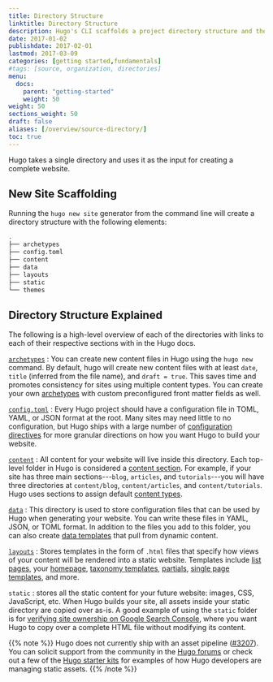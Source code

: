 ```yaml
---
title: Directory Structure
linktitle: Directory Structure
description: Hugo's CLI scaffolds a project directory structure and then takes that single directory and uses it as the input for creating a complete website.
date: 2017-01-02
publishdate: 2017-02-01
lastmod: 2017-03-09
categories: [getting started,fundamentals]
#tags: [source, organization, directories]
menu:
  docs:
    parent: "getting-started"
    weight: 50
weight: 50
sections_weight: 50
draft: false
aliases: [/overview/source-directory/]
toc: true
---
```


Hugo takes a single directory and uses it as the input for creating a complete
website.

## New Site Scaffolding

Running the `hugo new site` generator from the command line will create a directory structure with the following elements:

```bash
.
├── archetypes
├── config.toml
├── content
├── data
├── layouts
├── static
└── themes
```


## Directory Structure Explained

The following is a high-level overview of each of the directories with links to each of their respective sections with in the Hugo docs.

[`archetypes`](/content-management/archetypes/)
: You can create new content files in Hugo using the `hugo new` command.
By default, hugo will create new content files with at least `date`, `title` (inferred from the file name), and `draft = true`. This saves time and promotes consistency for sites using multiple content types. You can create your own [archetypes][] with custom preconfigured front matter fields as well.

[`config.toml`](/getting-started/configuration/)
: Every Hugo project should have a configuration file in TOML, YAML, or JSON format at the root. Many sites may need little to no configuration, but Hugo ships with a large number of [configuration directives][] for more granular directions on how you want Hugo to build your website.

[`content`][]
: All content for your website will live inside this directory. Each top-level folder in Hugo is considered a [content section][]. For example, if your site has three main sections---`blog`, `articles`, and `tutorials`---you will have three directories at `content/blog`, `content/articles`, and `content/tutorials`. Hugo uses sections to assign default [content types][].

[`data`](/templates/data-templates/)
: This directory is used to store configuration files that can be
used by Hugo when generating your website. You can write these files in YAML, JSON, or TOML format. In addition to the files you add to this folder, you can also create [data templates][] that pull from dynamic content.

[`layouts`][]
: Stores templates in the form of `.html` files that specify how views of your content will be rendered into a static website. Templates include [list pages][lists], your [homepage][], [taxonomy templates][], [partials][], [single page templates][singles], and more.

`static`
: stores all the static content for your future website: images, CSS, JavaScript, etc. When Hugo builds your site, all assets inside your static directory are copied over as-is. A good example of using the `static` folder is for [verifying site ownership on Google Search Console][searchconsole], where you want Hugo to copy over a complete HTML file without modifying its content.

{{% note %}}
Hugo does not currently ship with an asset pipeline ([#3207](https://github.com/gohugoio/hugo/issues/3207)). You can solicit support from the community in the [Hugo forums](https://discourse.gohugo.io) or check out a few of the [Hugo starter kits](/tools/starter-kits/) for examples of how Hugo developers are managing static assets.
{{% /note %}}


[archetypes]: /content-management/archetypes/
[configuration directives]: /getting-started/configuration/#all-variables-yaml
[`content`]: /content-management/organization/
[content section]: /content-management/sections/
[content types]: /content-management/types/
[data templates]: /templates/data-templates/
[homepage]: /templates/homepage/
[`layouts`]: /templates/
[lists]: /templates/list/
[pagevars]: /variables/page/
[partials]: /templates/partials/
[searchconsole]: https://support.google.com/analytics/answer/1142414?hl=en
[singles]: /templates/single-page-templates/
[starters]: /tools/starter-kits/
[taxonomies]: /content-management/taxonomies/
[taxonomy templates]: /templates/taxonomy-templates/
[types]: /content-management/types/
